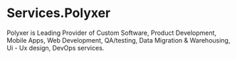# Services.Polyxer
Polyxer is Leading Provider of Custom Software, Product Development, Mobile Apps, Web Development, QA/testing, Data Migration &amp; Warehousing, Ui - Ux design, DevOps services.
